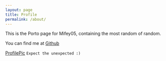 ```yaml
---
layout: page
title: Profile
permalink: /about/
---
```


This is the Porto page for Mifey05, containing the most random of random.

You can find me at [Github](https://github.com/Mifey05)

[ProfilePic](/assets/img/pfp.png)
```Expect the unexpected :)```